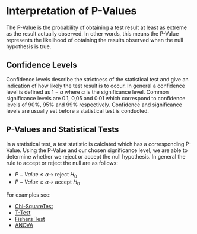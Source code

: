 # Interpretation of P-Values

The P-Value is the probability of obtaining a test result at least as extreme as the result actually observed. In other words, this means the P-Value represents the likelihood of obtaining the results observed when the null hypothesis is true.

## Confidence Levels

Confidence levels describe the strictness of the statistical test and give an indication of how likely the test result is to occur. In general a confidence level is defined as $1- \alpha$ where $\alpha$ is the significance level. Common significance levels are 0.1, 0,05 and 0.01 which correspond to confidence levels of 90%, 95% and 99% respectively. Confidence and significance levels are usually set before a statistical test is conducted.

## P-Values and Statistical Tests

In a statistical test, a test statistic is calclated which has a corresponding P-Value. Using the P-Value and our chosen significance level, we are able to determine whether we reject or accept the null hypothesis. In general the rule to accept or reject the null are as follows:

- $P-Value \leq \alpha \rightarrow$ reject $H_0$
- $P-Value \geq \alpha \rightarrow$ accept $H_0$

For examples see:

- [Chi-SquareTest](Statistical%20Tests/Chi-Square%20Test.md)
- [T-Test](Statistical%20Tests/T-Test.md)
- [Fishers Test](Statistical%20Tests/Fishers%20Test.md)
- [ANOVA](Statistical%20Tests/ANOVA.md)
